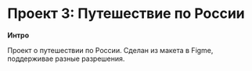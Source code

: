 # Проект 3: Путешествие по России

**Интро**

Проект о путешествии по России. Сделан из макета в Figme, поддерживае разные разрешения.
